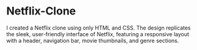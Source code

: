 # Netflix-Clone
I created a Netflix clone using only HTML and CSS. The design replicates the sleek, user-friendly interface of Netflix, featuring a responsive layout with a header, navigation bar, movie thumbnails, and genre sections.
